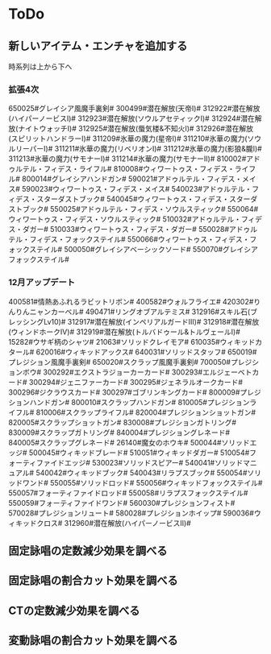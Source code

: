 # ToDo

## 新しいアイテム・エンチャを追加する
 
時系列は上から下へ

### 拡張4次
650025#グレイシア風魔手裏剣#
300499#潜在解放(天帝I)#
312922#潜在解放(ハイパーノービスI)#
312923#潜在解放(ソウルアセティックI)#
312924#潜在解放(ナイトウォッチI)#
312925#潜在解放(蜃気楼&不知火I)#
312926#潜在解放(スピリットハンドラーI)#
311209#氷華の魔力(星帝I)#
311210#氷華の魔力(ソウルリーパーI)#
311211#氷華の魔力(リベリオンI)#
311212#氷華の魔力(影狼&朧I)#
311213#氷華の魔力(サモナーI)#
311214#氷華の魔力(サモナーII)#
810002#アドゥルテル・フィデス・ライフル#
810008#ウィワートゥス・フィデス・ライフル#
800014#グレイシアハンドガン#
590021#アドゥルテル・フィデス・メイス#
590023#ウィワートゥス・フィデス・メイス#
540023#アドゥルテル・フィデス・スターダストブック#
540045#ウィワートゥス・フィデス・スターダストブック#
550025#アドゥルテル・フィデス・ソウルスティック#
550064#ウィワートゥス・フィデス・ソウルスティック#
510032#アドゥルテル・フィデス・ダガー#
510033#ウィワートゥス・フィデス・ダガー#
550028#アドゥルテル・フィデス・フォックステイル#
550066#ウィワートゥス・フィデス・フォックステイル#
500050#グレイシアベーシックソード#
550070#グレイシアフォックステイル#

### 12月アップデート
400581#情熱あふれるラビットリボン#
400582#ウォルフライエ#
420302#りんりんニャンカーベル#
490471#リングオブアルテミス#
312916#スキル石(ブレッシングLv10)#
312917#潜在解放(インペリアルガードIII)#
312918#潜在解放(ウィンドホークIV)#
312919#潜在解放(トルバドゥール&トルヴェールI)#
15282#ウサギ柄のシャツ#
21063#ソリッドクレイモア#
610035#ウィキッドカタール#
620016#ウィキッドアックス#
640031#ソリッドスタッフ#
650019#プレジション風魔手裏剣#
650020#スクラップ風魔手裏剣#
700050#プレジションボウ#
300292#エクストラジョーカーカード#
300293#エルジェーベトカード#
300294#ジェニファーカード#
300295#ジェネラルオークカード#
300296#ジクラウスカード#
300297#ゴブリンキングカード#
800009#プレジションハンドガン#
800010#スクラップハンドガン#
810005#プレジションライフル#
810006#スクラップライフル#
820004#プレジションショットガン#
820005#スクラップショットガン#
830008#プレジションガトリング#
830009#スクラップガトリング#
840004#プレジショングレネード#
840005#スクラップグレネード#
26140#魔女のホウキ#
500044#ソリッドエッジ#
500045#ウィキッドブレード#
510051#ウィキッドダガー#
510054#フォーティファイドエッジ#
530023#ソリッドスピアー#
540041#ソリッドマニュアル#
540042#ウィキッドブック#
540043#リラプスブック#
550054#ソリッドワンド#
550055#ソリッドロッド#
550056#ウィキッドフォックステイル#
550057#フォーティファイドロッド#
550058#リラプスフォックステイル#
550059#フォーティファイドワンド#
560030#プレジションフィスト#
570028#プレジションリュート#
580028#プレジションホイップ#
590036#ウィキッドクロス#
312960#潜在解放(ハイパーノービスII)#

## 固定詠唱の定数減少効果を調べる

## 固定詠唱の割合カット効果を調べる


## CTの定数減少効果を調べる

## 変動詠唱の割合カット効果を調べる

